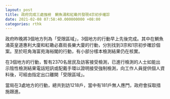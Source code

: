```yaml
---
layout: post
title: 政府完成三處強檢　鰂魚涌和紅磡共發現4宗初步確診
date: 2021-02-08 07:58:40.000000000 +08:00
categories: rthk
---
```


政府昨晚將3個地方列為「受限區域」，3個地方的行動早上先後完成。其中在鰂魚涌英皇道惠利大廈和紅磡必嘉街長樂大廈的行動，分別找到3宗和1宗初步確診個案。至於旺角海富苑海裕閣的行動，有小部分樣本檢測結果仍在核實。

在3個地方的行動，暫有2370名居民及訪客接受檢測，已進行檢測的人士如能出示陰性檢測結果電話短訊或配戴手環以證明接受強制檢測，向工作人員提供個人資料後，可經由指定出口離開「受限區域」。

當局在3處地方的行動，總共到訪1218戶，當中有181戶無人應門，政府會採取措施跟進。
